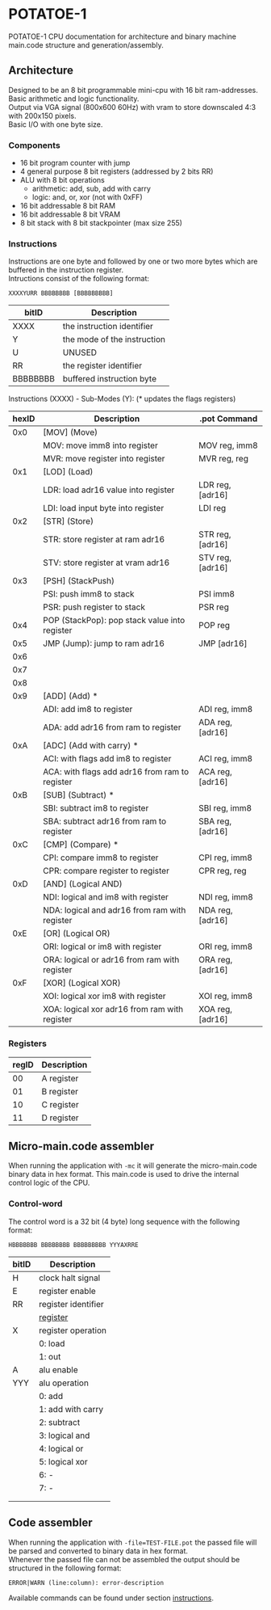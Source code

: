 # POTATOE-1

POTATOE-1 CPU documentation for architecture and binary machine main.code structure and generation/assembly.

## Architecture

Designed to be an 8 bit programmable mini-cpu with 16 bit ram-addresses. Basic arithmetic and logic functionality.<br>
Output via VGA signal (800x600 60Hz) with vram to store downscaled 4:3 with 200x150 pixels.<br>
Basic I/O with one byte size.

### Components

- 16 bit program counter with jump
- 4 general purpose 8 bit registers (addressed by 2 bits RR)
- ALU with 8 bit operations
    - arithmetic: add, sub, add with carry
    - logic: and, or, xor (not with 0xFF)
- 16 bit addressable 8 bit RAM
- 16 bit addressable 8 bit VRAM
- 8 bit stack with 8 bit stackpointer (max size 255)

### Instructions

Instructions are one byte and followed by one or two more bytes which are buffered in the instruction register. <br>
Intructions consist of the following format:

<code>XXXXYURR BBBBBBBB [BBBBBBBBB]</code>

| bitID       | Description                 |
| ----------- | --------------------------- |
| XXXX        | the instruction identifier  |
| Y           | the mode of the instruction |
| U           | UNUSED                      |
| RR          | the register identifier     |
| BBBBBBBB    | buffered instruction byte   |

Instructions (XXXX) - Sub-Modes (Y):
(* updates the flags registers)

| hexID | Description                                    | .pot Command     |
| ----- | ---------------------------------------------- | ---------------- |
| 0x0   | [MOV] (Move)                                   |                  |
|       | MOV: move imm8 into register                   | MOV reg, imm8    |
|       | MVR: move register into register               | MVR reg, reg     |
| 0x1   | [LOD] (Load)                                   |                  |
|       | LDR: load adr16 value into register            | LDR reg, [adr16] |
|       | LDI: load input byte into register             | LDI reg          |
| 0x2   | [STR] (Store)                                  |                  |
|       | STR: store register at ram adr16               | STR reg, [adr16] |
|       | STV: store register at vram adr16              | STV reg, [adr16] |
| 0x3   | [PSH] (StackPush)                              |                  |
|       | PSI: push imm8 to stack                        | PSI imm8         |
|       | PSR: push register to stack                    | PSR reg          |
| 0x4   | POP (StackPop): pop stack value into register  | POP reg          |
| 0x5   | JMP (Jump): jump to ram adr16                  | JMP [adr16]      |
| 0x6   |                                                |                  |
| 0x7   |                                                |                  |
| 0x8   |                                                |                  |
| 0x9   | [ADD] (Add) *                                  |                  |
|       | ADI: add im8 to register                       | ADI reg, imm8    |
|       | ADA: add adr16 from ram to register            | ADA reg, [adr16] |
| 0xA   | [ADC] (Add with carry) *                       |                  |
|       | ACI: with flags add im8 to register            | ACI reg, imm8    |
|       | ACA: with flags add adr16 from ram to register | ACA reg, [adr16] |
| 0xB   | [SUB] (Subtract) *                             |                  |
|       | SBI: subtract im8 to register                  | SBI reg, imm8    |
|       | SBA: subtract adr16 from ram to register       | SBA reg, [adr16] |
| 0xC   | [CMP] (Compare) *                              |                  |
|       | CPI: compare imm8 to register                  | CPI reg, imm8    |
|       | CPR: compare register to register              | CPR reg, reg     |
| 0xD   | [AND] (Logical AND)                            |                  |
|       | NDI: logical and im8 with register             | NDI reg, imm8    |
|       | NDA: logical and adr16 from ram with register  | NDA reg, [adr16] |
| 0xE   | [OR] (Logical OR)                              |                  |
|       | ORI: logical or im8 with register              | ORI reg, imm8    |
|       | ORA: logical or adr16 from ram with register   | ORA reg, [adr16] |
| 0xF   | [XOR] (Logical XOR)                            |                  |
|       | XOI: logical xor im8 with register             | XOI reg, imm8    |
|       | XOA: logical xor adr16 from ram with register  | XOA reg, [adr16] |

### Registers

| regID | Description                 |
| ----- | --------------------------- |
| 00    | A register                  |
| 01    | B register                  |
| 10    | C register                  |
| 11    | D register                  |

## Micro-main.code assembler

When running the application with <code>-mc</code> it will generate the micro-main.code binary data in hex format. 
This main.code is used to drive the internal control logic of the CPU.

### Control-word

The control word is a 32 bit (4 byte) long sequence with the following format:

<code>HBBBBBBB BBBBBBBB BBBBBBBBB YYYAXRRE</code>

| bitID       | Description                 |
| ----------- | --------------------------- |
| H           | clock halt signal           |
| E           | register enable             |
| RR          | register identifier         |
|             | [register](#registers)   |
| X           | register operation          |
|             | 0: load                     |
|             | 1: out                      |
| A           | alu enable                  |
| YYY         | alu operation               |
|             | 0: add                      |
|             | 1: add with carry           |
|             | 2: subtract                 |
|             | 3: logical and              |
|             | 4: logical or               |
|             | 5: logical xor              |
|             | 6: -                        |
|             | 7: -                        |
|             |                             |
|             |                             |

## Code assembler

When running the application with <code>-file=TEST-FILE.pot</code> the passed file will be parsed and converted to binary data in hex format.<br>
Whenever the passed file can not be assembled the output should be structured in the following format:

<code>ERROR|WARN (line:column): error-description</code>

Available commands can be found under section [instructions](#instructions).

